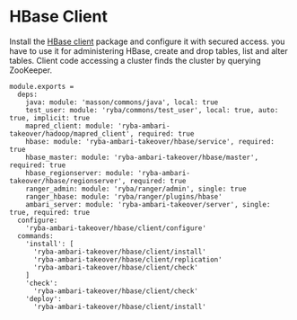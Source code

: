 
# HBase Client

Install the [HBase client](https://hbase.apache.org/apidocs/org/apache/hadoop/hbase/client/package-summary.html) package and configure it with secured access.
you have to use it for administering HBase, create and drop tables, list and alter tables.
Client code accessing a cluster finds the cluster by querying ZooKeeper.

    module.exports =
      deps:
        java: module: 'masson/commons/java', local: true
        test_user: module: 'ryba/commons/test_user', local: true, auto: true, implicit: true
        mapred_client: module: 'ryba-ambari-takeover/hadoop/mapred_client', required: true
        hbase: module: 'ryba-ambari-takeover/hbase/service', required: true
        hbase_master: module: 'ryba-ambari-takeover/hbase/master', required: true
        hbase_regionserver: module: 'ryba-ambari-takeover/hbase/regionserver', required: true
        ranger_admin: module: 'ryba/ranger/admin', single: true
        ranger_hbase: module: 'ryba/ranger/plugins/hbase'
        ambari_server: module: 'ryba-ambari-takeover/server', single: true, required: true
      configure:
        'ryba-ambari-takeover/hbase/client/configure'
      commands:
        'install': [
          'ryba-ambari-takeover/hbase/client/install'
          'ryba-ambari-takeover/hbase/client/replication'
          'ryba-ambari-takeover/hbase/client/check'
        ]
        'check':
          'ryba-ambari-takeover/hbase/client/check'
        'deploy':
          'ryba-ambari-takeover/hbase/client/install'
